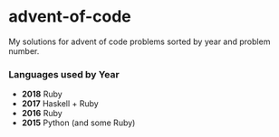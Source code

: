 # advent-of-code

My solutions for advent of code problems sorted by year and problem number.

### Languages used by Year
- **2018** Ruby
- **2017** Haskell + Ruby
- **2016** Ruby
- **2015** Python (and some Ruby)
